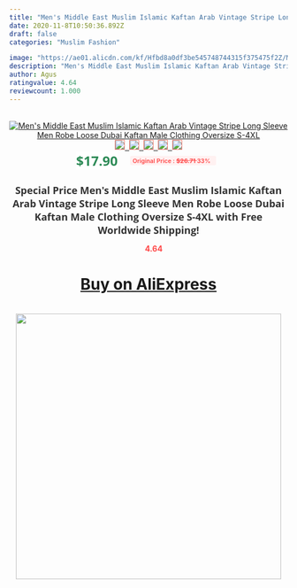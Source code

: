 ```yaml
---
title: "Men's Middle East Muslim Islamic Kaftan Arab Vintage Stripe Long Sleeve Men Robe Loose Dubai Kaftan Male Clothing Oversize S-4XL"
date: 2020-11-8T10:50:36.892Z
draft: false
categories: "Muslim Fashion"

image: "https://ae01.alicdn.com/kf/Hfbd8a0df3be545748744315f375475f2Z/Men-s-Middle-East-Muslim-Islamic-Kaftan-Arab-Vintage-Stripe-Long-Sleeve-Men-Robe-Loose-Dubai.jpg"
description: "Men's Middle East Muslim Islamic Kaftan Arab Vintage Stripe Long Sleeve Men Robe Loose Dubai Kaftan Male Clothing Oversize S-4XL"
author: Agus
ratingvalue: 4.64
reviewcount: 1.000
---
```

<br>
<div style="text-align: center;">
<a href="https://s.click.aliexpress.com/e/_A3HI89" target="_blank" rel="nofollow noopener noreferrer"><img alt="Men's Middle East Muslim Islamic Kaftan Arab Vintage Stripe Long Sleeve Men Robe Loose Dubai Kaftan Male Clothing Oversize S-4XL" class="magnifier-image" src="https://ae01.alicdn.com/kf/Hfbd8a0df3be545748744315f375475f2Z/Men-s-Middle-East-Muslim-Islamic-Kaftan-Arab-Vintage-Stripe-Long-Sleeve-Men-Robe-Loose-Dubai.jpg_640x640.jpg">
<br>
<img style="border:1px solid salmon" src="https://ae01.alicdn.com/kf/Hfbd8a0df3be545748744315f375475f2Z/Men-s-Middle-East-Muslim-Islamic-Kaftan-Arab-Vintage-Stripe-Long-Sleeve-Men-Robe-Loose-Dubai.jpg_120x120.jpg">&nbsp;&nbsp;<img style="border:1px solid salmon" src="https://ae01.alicdn.com/kf/Hbfbf3b70090142f5990c9f65fd3429d3X/Men-s-Middle-East-Muslim-Islamic-Kaftan-Arab-Vintage-Stripe-Long-Sleeve-Men-Robe-Loose-Dubai.jpg_120x120.jpg">&nbsp;&nbsp;<img style="border:1px solid salmon" src="https://ae01.alicdn.com/kf/H480084abf33845398911e96675bd4cdcF/Men-s-Middle-East-Muslim-Islamic-Kaftan-Arab-Vintage-Stripe-Long-Sleeve-Men-Robe-Loose-Dubai.jpg_120x120.jpg">&nbsp;&nbsp;<img style="border:1px solid salmon" src="https://ae01.alicdn.com/kf/Hd8b23da6a550475f9b297d8612799448y/Men-s-Middle-East-Muslim-Islamic-Kaftan-Arab-Vintage-Stripe-Long-Sleeve-Men-Robe-Loose-Dubai.jpg_120x120.jpg">&nbsp;&nbsp;<img style="border:1px solid salmon" src="https://ae01.alicdn.com/kf/H53f057f43cea41a992eba43a10c28029g/Men-s-Middle-East-Muslim-Islamic-Kaftan-Arab-Vintage-Stripe-Long-Sleeve-Men-Robe-Loose-Dubai.jpg_120x120.jpg"></a></div><br0>
<div style="text-align: center;"><span style="background-color: white; border: 0px; box-sizing: border-box; color: seagreen; display: inline-block; font-family: &quot;open sans&quot; , &quot;arial&quot; , &quot;helvetica&quot; , sans-serif , &quot;heiti&quot;; font-size: 24px; font-stretch: inherit; font-weight: 700; line-height: inherit; margin: 0px 10px 0px 0px; padding: 0px; vertical-align: middle;">$17.90 </span>
<span style="background: rgb(255 , 241 , 241); border-radius: 3px; border: 0px; box-sizing: border-box; color: #ff4747; display: inline-block; font-family: inherit; font-size: 12px; font-stretch: inherit; font-style: inherit; font-variant: inherit; font-weight: 600; line-height: inherit; margin: 0px; padding: 2px 5px; transform: scale(0.9); vertical-align: middle;">Original Price : <b style="text-decoration: line-through;">$26.71 </b> 33%&nbsp;&nbsp;</span></div>
<h1 style="color: #333333; display: inline-block; font-family: &quot;open sans&quot; , &quot;arial&quot; , &quot;helvetica&quot; , sans-serif , &quot;heiti&quot;; font-size: 18px; font-stretch: inherit; font-weight: 700; text-align: center;">Special Price Men's Middle East Muslim Islamic Kaftan Arab Vintage Stripe Long Sleeve Men Robe Loose Dubai Kaftan Male Clothing Oversize S-4XL with Free Worldwide Shipping!</h1>
<div style="color: #ff4747; text-align: center;">
<img src="https://4.bp.blogspot.com/-M0ZcTcb-5uY/XleCXlxnR4I/AAAAAAAAAEc/OrjgMkXV1oMQFaCRZj5HQwOCBcu3w1FegCPcBGAYYCw/s1600/star.png" style="height: 15px;">&nbsp;<b>4.64</b></div>
<div class="button_cont" align="center"><a class="buynow_a" href="https://s.click.aliexpress.com/e/_A3HI89" target="_blank" rel="nofollow noopener noreferrer"><H1>Buy on AliExpress</H1></a></div><br>
<div class="separator" style="clear: both; text-align: center;">
<img src="https://lh3.googleusercontent.com/-pTy5HemUv9M/XlePHvY0dAI/AAAAAAAAAE4/0nX5iRUoIWY8eMW9Dpxeirr157OZliDIgCLcBGAsYHQ/s1600/badge.gif" width="480">
</div>
